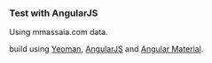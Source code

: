 ### Test with AngularJS

Using mmassaia.com data.

build using [Yeoman](http://yeoman.io), [AngularJS](http://angularjs.org) and [Angular Material](https://material.angularjs.org/).
